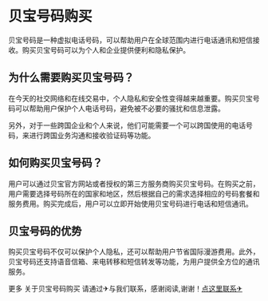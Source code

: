 # 贝宝号码购买

贝宝号码是一种虚拟电话号码，可以帮助用户在全球范围内进行电话通讯和短信接收。购买贝宝号码可以为个人和企业提供便利和隐私保护。

## 为什么需要购买贝宝号码？

在今天的社交网络和在线交易中，个人隐私和安全性变得越来越重要。购买贝宝号码可以帮助用户保护个人电话号码，避免被不必要的骚扰和信息泄露。

另外，对于一些跨国企业和个人来说，他们可能需要一个可以跨国使用的电话号码，来进行跨国业务沟通和接收验证码等功能。

## 如何购买贝宝号码？

用户可以通过贝宝官方网站或者授权的第三方服务商购买贝宝号码。在购买之前，用户需要选择号码所在的国家和地区，然后根据自己的需求选择相应的号码套餐和服务费用。购买完成后，用户可以立即开始使用贝宝号码进行电话和短信通讯。

## 贝宝号码的优势

购买贝宝号码不仅可以保护个人隐私，还可以帮助用户节省国际漫游费用。此外，贝宝号码还支持语音信箱、来电转移和短信转发等功能，为用户提供全方位的通讯服务。

更多 关于贝宝号码购买 请通过✈与我们联系，感谢阅读,谢谢！[点这里联系✈](https://d.k02.cc)